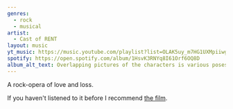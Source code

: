 ```yaml
---
genres:
  - rock
  - musical
artist:
  - Cast of RENT
layout: music
yt_music: https://music.youtube.com/playlist?list=OLAK5uy_m7HG1UXMpiiwgJT3OZm0yzfHsLkY9cQfQ
spotify: https://open.spotify.com/album/1HsvK3RNYq8I61Orf6OQ8D
album_alt_text: Overlapping pictures of the characters is various poses on a pink background and the words "The best of RENT". Lower down "Highlights from the Original Cast Album".
---
```

A rock-opera of love and loss.

If you haven't listened to it before I recommend [the film](https://www.imdb.com/title/tt0294870/). 